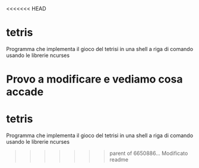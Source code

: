 <<<<<<< HEAD
# tetris

Programma che implementa il gioco del tetrisi in una shell a riga di comando usando le librerie ncurses

Provo a modificare e vediamo cosa accade
=======
# tetris

Programma che implementa il gioco del tetrisi in una shell a riga di comando usando le librerie ncurses
>>>>>>> parent of 6650886... Modificato readme
